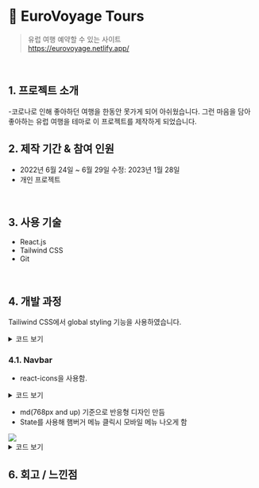 # :pushpin: EuroVoyage Tours
>유럽 여행 예약할 수 있는 사이트  
>https://eurovoyage.netlify.app/  

</br>

## 1. 프로젝트 소개
  -코로나로 인해 좋아하던 여행을 한동안 못가게 되어 아쉬웠습니다. 그런 마음을 담아 좋아하는 유럽    여행을 테마로 이 프로젝트를 제작하게 되었습니다.
  
## 2. 제작 기간 & 참여 인원
- 2022년 6월 24일 ~ 6월 29일 수정: 2023년 1월 28일
- 개인 프로젝트

</br>

## 3. 사용 기술

  - React.js 
  - Tailwind CSS
  - Git

</br>

## 4. 개발 과정

Tailiwind CSS에서 global styling 기능을 사용하였습니다.

<details>
<summary>코드 보기</summary>
<div markdown="1">

``` css

//making a global style variable
:root {
  --primary-dark: #5651e5;
  --primary-light: #709dff;
}

.icon {
  color: var(--primary-dark);
}
  
@layer base {
  body {
    @apply font-[Stoke];
  }
  li {
    @apply p-4;
  }

  h1 {
    @apply text-3xl md:text-4xl font-bold;
  }

  h2 {
    @apply text-3xl font-bold;
  }
  h3 {
    @apply text-xl font-bold;
  }
  button {
    @apply p-3 border bg-gradient-to-r from-[var(--primary-dark)] to-[var(--primary-light)] text-white rounded-md;
  }
  .icon {
    @apply text-2xl cursor-pointer;
  }
}
```

</div>
</details>


### 4.1. Navbar

- react-icons을 사용함.
<details>
<summary>코드 보기</summary>
<div markdown="1">

``` 
  <div className="hidden md:flex">
        <BiSearch className="mr-2" size={20} />
        <BsPerson size={20} />
  </div>  

```
</div>
</details>


- md(768px and up) 기준으로 반응형 디자인 만듬
- State를 사용해 햄버거 메뉴 클릭시 모바일 메뉴 나오게 함
<img src="https://user-images.githubusercontent.com/90593162/226845330-5df8ddf6-6d95-4763-a429-2f29592fd6da.gif">

<details>
<summary>코드 보기</summary>
<div markdown="1">

``` 
  const [nav, setNav] = useState(false);
  const [logo, setLogo] = useState(false);
  const handleNav = () => {
    setNav(!nav);
    setLogo(!logo);
  };

.
.
.

      <div onClick={handleNav} className="md:hidden z-10">
        {nav ? (
          <AiOutlineClose className="text-black" size={20} />
        ) : (
          <HiOutlineMenuAlt4 size={20} />
        )}
      </div>

      {/* Mobile menu dropdown */}
      <div
        onClick={handleNav}
        className={
          nav
            ? "absolute text-black left-0 top-0 w-full bg-gray-100/90 px-4 py-7 flex flex-col"
            : "absolute left-[-100%] top-0 w-full bg-gray-100/90 px-4 py-7 flex flex-col"
        }
      >
        <ul>
          <h1>EUROPE</h1>
          <li className="border-b">Why us?</li>
          <li className="border-b">Book</li>
          <li className="border-b">Destination</li>
          <div className="flex flex-col">
            <button className="my-6">Search</button>
            <button>Account</button>
          </div>
          <div className="flex justify-between my-6">
            <FaFacebook className="icon" />
            <FaTwitter className="icon" />
            <FaYoutube className="icon" />
            <FaPinterest className="icon" />
            <FaInstagram className="icon" />
          </div>
        </ul>
      </div>

```
</div>
</details>



## 6. 회고 / 느낀점
